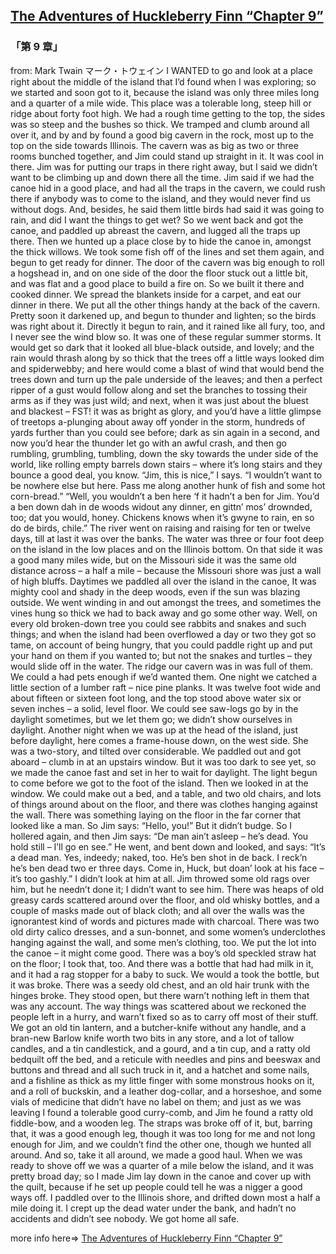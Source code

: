 ## [The Adventures of Huckleberry Finn “Chapter 9”](https://www.beanreading.com/ja/article/775?source=github )  
###  「第 9 章」 
  from:  Mark Twain マーク・トウェイン 
I WANTED to go and look at a place right about the middle of the island that I’d found when I was exploring; so we started and soon got to it, because the island was only three miles long and a quarter of a mile wide.
This place was a tolerable long, steep hill or ridge about forty foot high. We had a rough time getting to the top, the sides was so steep and the bushes so thick. We tramped and clumb around all over it, and by and by found a good big cavern in the rock, most up to the top on the side towards Illinois. The cavern was as big as two or three rooms bunched together, and Jim could stand up straight in it. It was cool in there. Jim was for putting our traps in there right away, but I said we didn’t want to be climbing up and down there all the time.
Jim said if we had the canoe hid in a good place, and had all the traps in the cavern, we could rush there if anybody was to come to the island, and they would never find us without dogs. And, besides, he said them little birds had said it was going to rain, and did I want the things to get wet?
So we went back and got the canoe, and paddled up abreast the cavern, and lugged all the traps up there. Then we hunted up a place close by to hide the canoe in, amongst the thick willows. We took some fish off of the lines and set them again, and begun to get ready for dinner.
The door of the cavern was big enough to roll a hogshead in, and on one side of the door the floor stuck out a little bit, and was flat and a good place to build a fire on. So we built it there and cooked dinner.
We spread the blankets inside for a carpet, and eat our dinner in there. We put all the other things handy at the back of the cavern. Pretty soon it darkened up, and begun to thunder and lighten; so the birds was right about it. Directly it begun to rain, and it rained like all fury, too, and I never see the wind blow so. It was one of these regular summer storms. It would get so dark that it looked all blue-black outside, and lovely; and the rain would thrash along by so thick that the trees off a little ways looked dim and spiderwebby; and here would come a blast of wind that would bend the trees down and turn up the pale underside of the leaves; and then a perfect ripper of a gust would follow along and set the branches to tossing their arms as if they was just wild; and next, when it was just about the bluest and blackest – FST! it was as bright as glory, and you’d have a little glimpse of treetops a-plunging about away off yonder in the storm, hundreds of yards further than you could see before; dark as sin again in a second, and now you’d hear the thunder let go with an awful crash, and then go rumbling, grumbling, tumbling, down the sky towards the under side of the world, like rolling empty barrels down stairs – where it’s long stairs and they bounce a good deal, you know.
“Jim, this is nice,” I says. “I wouldn’t want to be nowhere else but here. Pass me along another hunk of fish and some hot corn-bread.”
“Well, you wouldn’t a ben here ‘f it hadn’t a ben for Jim. You’d a ben down dah in de woods widout any dinner, en gittn’ mos’ drownded, too; dat you would, honey. Chickens knows when it’s gwyne to rain, en so do de birds, chile.”
The river went on raising and raising for ten or twelve days, till at last it was over the banks. The water was three or four foot deep on the island in the low places and on the Illinois bottom. On that side it was a good many miles wide, but on the Missouri side it was the same old distance across – a half a mile – because the Missouri shore was just a wall of high bluffs.
Daytimes we paddled all over the island in the canoe, It was mighty cool and shady in the deep woods, even if the sun was blazing outside. We went winding in and out amongst the trees, and sometimes the vines hung so thick we had to back away and go some other way. Well, on every old broken-down tree you could see rabbits and snakes and such things; and when the island had been overflowed a day or two they got so tame, on account of being hungry, that you could paddle right up and put your hand on them if you wanted to; but not the snakes and turtles – they would slide off in the water. The ridge our cavern was in was full of them. We could a had pets enough if we’d wanted them.
One night we catched a little section of a lumber raft – nice pine planks. It was twelve foot wide and about fifteen or sixteen foot long, and the top stood above water six or seven inches – a solid, level floor. We could see saw-logs go by in the daylight sometimes, but we let them go; we didn’t show ourselves in daylight.
Another night when we was up at the head of the island, just before daylight, here comes a frame-house down, on the west side. She was a two-story, and tilted over considerable. We paddled out and got aboard – clumb in at an upstairs window. But it was too dark to see yet, so we made the canoe fast and set in her to wait for daylight.
The light begun to come before we got to the foot of the island. Then we looked in at the window. We could make out a bed, and a table, and two old chairs, and lots of things around about on the floor, and there was clothes hanging against the wall. There was something laying on the floor in the far corner that looked like a man. So Jim says:
“Hello, you!”
But it didn’t budge. So I hollered again, and then Jim says:
“De man ain’t asleep – he’s dead. You hold still – I’ll go en see.”
He went, and bent down and looked, and says:
“It’s a dead man. Yes, indeedy; naked, too. He’s ben shot in de back. I reck’n he’s ben dead two er three days. Come in, Huck, but doan’ look at his face – it’s too gashly.”
I didn’t look at him at all. Jim throwed some old rags over him, but he needn’t done it; I didn’t want to see him. There was heaps of old greasy cards scattered around over the floor, and old whisky bottles, and a couple of masks made out of black cloth; and all over the walls was the ignorantest kind of words and pictures made with charcoal. There was two old dirty calico dresses, and a sun-bonnet, and some women’s underclothes hanging against the wall, and some men’s clothing, too. We put the lot into the canoe – it might come good. There was a boy’s old speckled straw hat on the floor; I took that, too. And there was a bottle that had had milk in it, and it had a rag stopper for a baby to suck. We would a took the bottle, but it was broke. There was a seedy old chest, and an old hair trunk with the hinges broke. They stood open, but there warn’t nothing left in them that was any account. The way things was scattered about we reckoned the people left in a hurry, and warn’t fixed so as to carry off most of their stuff.
We got an old tin lantern, and a butcher-knife without any handle, and a bran-new Barlow knife worth two bits in any store, and a lot of tallow candles, and a tin candlestick, and a gourd, and a tin cup, and a ratty old bedquilt off the bed, and a reticule with needles and pins and beeswax and buttons and thread and all such truck in it, and a hatchet and some nails, and a fishline as thick as my little finger with some monstrous hooks on it, and a roll of buckskin, and a leather dog-collar, and a horseshoe, and some vials of medicine that didn’t have no label on them; and just as we was leaving I found a tolerable good curry-comb, and Jim he found a ratty old fiddle-bow, and a wooden leg. The straps was broke off of it, but, barring that, it was a good enough leg, though it was too long for me and not long enough for Jim, and we couldn’t find the other one, though we hunted all around.
And so, take it all around, we made a good haul. When we was ready to shove off we was a quarter of a mile below the island, and it was pretty broad day; so I made Jim lay down in the canoe and cover up with the quilt, because if he set up people could tell he was a nigger a good ways off. I paddled over to the Illinois shore, and drifted down most a half a mile doing it. I crept up the dead water under the bank, and hadn’t no accidents and didn’t see nobody. We got home all safe.


more info here=>   [The Adventures of Huckleberry Finn “Chapter 9”](https://www.beanreading.com/ja/article/775?source=github ) 
